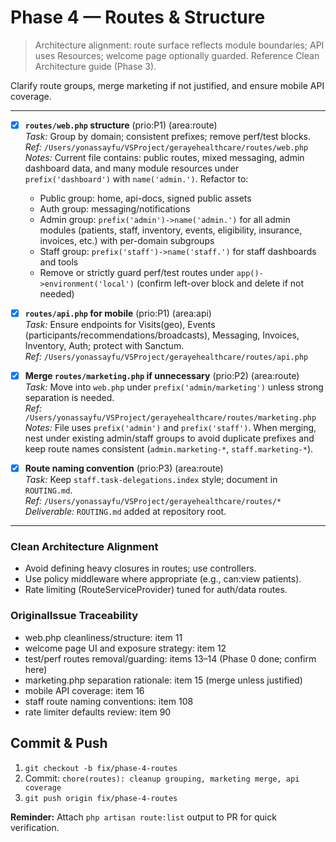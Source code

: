 # Phase 4 — Routes & Structure

> Architecture alignment: route surface reflects module boundaries; API uses Resources; welcome page optionally guarded. Reference Clean Architecture guide (Phase 3).

Clarify route groups, merge marketing if not justified, and ensure mobile API coverage.

---

- [x] **`routes/web.php` structure** (prio:P1) (area:route)  
  *Task:* Group by domain; consistent prefixes; remove perf/test blocks.  
  *Ref:* `/Users/yonassayfu/VSProject/gerayehealthcare/routes/web.php`
  *Notes:* Current file contains: public routes, mixed messaging, admin dashboard data, and many module resources under `prefix('dashboard')` with `name('admin.')`. Refactor to:
  - Public group: home, api-docs, signed public assets
  - Auth group: messaging/notifications
  - Admin group: `prefix('admin')->name('admin.')` for all admin modules (patients, staff, inventory, events, eligibility, insurance, invoices, etc.) with per-domain subgroups
  - Staff group: `prefix('staff')->name('staff.')` for staff dashboards and tools
  - Remove or strictly guard perf/test routes under `app()->environment('local')` (confirm left-over block and delete if not needed)

- [x] **`routes/api.php` for mobile** (prio:P1) (area:api)  
  *Task:* Ensure endpoints for Visits(geo), Events (participants/recommendations/broadcasts), Messaging, Invoices, Inventory, Auth; protect with Sanctum.  
  *Ref:* `/Users/yonassayfu/VSProject/gerayehealthcare/routes/api.php`

- [x] **Merge `routes/marketing.php` if unnecessary** (prio:P2) (area:route)  
  *Task:* Move into `web.php` under `prefix('admin/marketing')` unless strong separation is needed.  
  *Ref:* `/Users/yonassayfu/VSProject/gerayehealthcare/routes/marketing.php`
  *Notes:* File uses `prefix('admin')` and `prefix('staff')`. When merging, nest under existing admin/staff groups to avoid duplicate prefixes and keep route names consistent (`admin.marketing-*`, `staff.marketing-*`).

- [x] **Route naming convention** (prio:P3) (area:route)  
  *Task:* Keep `staff.task-delegations.index` style; document in `ROUTING.md`.  
  *Ref:* `/Users/yonassayfu/VSProject/gerayehealthcare/routes/*`  
  *Deliverable:* `ROUTING.md` added at repository root.

---

### Clean Architecture Alignment
- Avoid defining heavy closures in routes; use controllers.
- Use policy middleware where appropriate (e.g., can:view patients).
- Rate limiting (RouteServiceProvider) tuned for auth/data routes.

### OriginalIssue Traceability
- web.php cleanliness/structure: item 11
- welcome page UI and exposure strategy: item 12
- test/perf routes removal/guarding: items 13–14 (Phase 0 done; confirm here)
- marketing.php separation rationale: item 15 (merge unless justified)
- mobile API coverage: item 16
- staff route naming conventions: item 108
- rate limiter defaults review: item 90

## Commit & Push
1. `git checkout -b fix/phase-4-routes`  
2. Commit: `chore(routes): cleanup grouping, marketing merge, api coverage`  
3. `git push origin fix/phase-4-routes`

**Reminder:** Attach `php artisan route:list` output to PR for quick verification.

